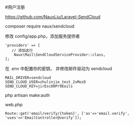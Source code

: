 #用户注册

https://github.com/NauxLiu/Laravel-SendCloud

composer require naux/sendcloud

修改 config/app.php，添加服务提供者
```
'providers' => [
   // 添加这行
    Naux\Mail\SendCloudServiceProvider::class,
];
```

在 .env 中配置你的密钥， 并修改邮件驱动为 sendcloud
```
MAIL_DRIVER=sendcloud
SEND_CLOUD_USER=zhulinjie_test_2vMozD
SEND_CLOUD_KEY=jirEscO0Pr9Eoils
```

php artisan make:auth

web.php
```
Route::get('email/verify/{token}', ['as'=>'email.verify', 'uses'=>'EmailController@verify']);
```